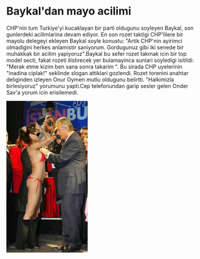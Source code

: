 # Baykal'dan mayo acilimi

CHP'nin tum Turkiye'yi kucaklayan bir parti oldugunu soyleyen Baykal,
son gunlerdeki acilimlarina devam ediyor. En son rozet taktigi
CHP'lilere bir mayolu delegeyi ekleyen Baykal soyle konustu: "Artik
CHP'nin ayirimci olmadigini herkes anlamistir saniyorum. Gordugunuz
gibi iki senede bir muhakkak bir acilim yapiyoruz".Baykal bu sefer
rozet takmak icin bir top model secti, fakat rozeti ilistirecek yer
bulamayinca sunlari soyledigi isitildi: "Merak etme kizim ben sana
sonra takarim ". Bu sirada CHP uyelerinin "inadina ciplak!" seklinde
slogan attiklari gozlendi. Rozet torenini anahtar deliginden izleyen
Onur Oymen mutlu oldugunu belirtti. "Halkimizla birlesiyoruz" yorumunu
yapti.Cep telefonundan garip sesler gelen Onder Sav'a yorum icin
erisilemedi.











![](baykal-lima.JPG)

